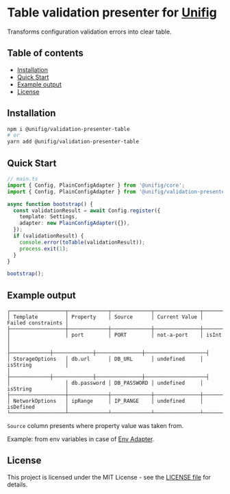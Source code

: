 # Table validation presenter for [Unifig](https://github.com/Matii96/unifig)

Transforms configuration validation errors into clear table.

## Table of contents

- [Installation](#installation)
- [Quick Start](#quick_start)
- [Example output](#example_output)
- [License](#license)

## Installation

<a name="installation"></a>

```bash
npm i @unifig/validation-presenter-table
# or
yarn add @unifig/validation-presenter-table
```

## Quick Start

<a name="quick_start"></a>

```ts
// main.ts
import { Config, PlainConfigAdapter } from '@unifig/core';
import { Config, PlainConfigAdapter } from '@unifig/validation-presenter-table';

async function bootstrap() {
  const validationResult = await Config.register({
    template: Settings,
    adapter: new PlainConfigAdapter({}),
  });
  if (validationResult) {
    console.error(toTable(validationResult));
    process.exit(1);
  }
}

bootstrap();
```

## Example output

<a name="example_output"></a>

```
┌──────────────────┬─────────────┬─────────────┬───────────────┬────────────────────┐
│ Template         │ Property    │ Source      │ Current Value │ Failed constraints │
├──────────────────┼─────────────┼─────────────┼───────────────┼────────────────────┤
│                  │ port        │ PORT        │ not-a-port    │ isInt              │
│                  ├─────────────┼─────────────┼───────────────┼────────────────────┤
│ StorageOptions   │ db.url      │ DB_URL      │ undefined     │ isString           │
│                  ├─────────────┼─────────────┼───────────────┼────────────────────┤
│                  │ db.password │ DB_PASSWORD │ undefined     │ isString           │
├──────────────────┼─────────────┼─────────────┼───────────────┼────────────────────┤
│ NetworkOptions   │ ipRange     │ IP_RANGE    │ undefined     │ isDefined          │
└──────────────────┴─────────────┴─────────────┴───────────────┴────────────────────┘
```

`Source` column presents where property value was taken from.

Example: from env variables in case of [Env Adapter](https://github.com/Matii96/unifig/tree/main/packages/adapter-env).

## License

<a name="license"></a>

This project is licensed under the MIT License - see the [LICENSE file](https://github.com/Matii96/unifig/tree/main/LICENSE) for details.
